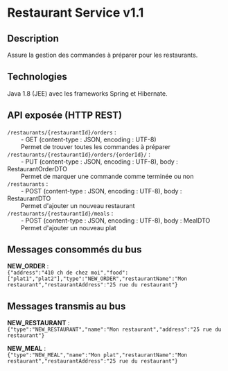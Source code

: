 # Restaurant Service v1.1

## Description
Assure la gestion des commandes à préparer pour les restaurants.

## Technologies
Java 1.8 (JEE) avec les frameworks Spring et Hibernate.

## API exposée (HTTP REST)

`/restaurants/{restaurantId}/orders` :  
&nbsp;&nbsp;&nbsp;&nbsp;&nbsp;&nbsp;&nbsp;&nbsp;- GET (content-type : JSON, encoding : UTF-8)  
&nbsp;&nbsp;&nbsp;&nbsp;&nbsp;&nbsp;&nbsp;&nbsp;Permet de trouver toutes les commandes à préparer  
`/restaurants/{restaurantId}/orders/{orderId}/` :  
&nbsp;&nbsp;&nbsp;&nbsp;&nbsp;&nbsp;&nbsp;&nbsp;- PUT (content-type : JSON, encoding : UTF-8), body : RestaurantOrderDTO  
&nbsp;&nbsp;&nbsp;&nbsp;&nbsp;&nbsp;&nbsp;&nbsp;Permet de marquer une commande comme terminée ou non  
`/restaurants` :  
&nbsp;&nbsp;&nbsp;&nbsp;&nbsp;&nbsp;&nbsp;&nbsp;- POST (content-type : JSON, encoding : UTF-8), body : RestaurantDTO  
&nbsp;&nbsp;&nbsp;&nbsp;&nbsp;&nbsp;&nbsp;&nbsp;Permet d'ajouter un nouveau restaurant  
`/restaurants/{restaurantId}/meals` :  
&nbsp;&nbsp;&nbsp;&nbsp;&nbsp;&nbsp;&nbsp;&nbsp;- POST (content-type : JSON, encoding : UTF-8), body : MealDTO  
&nbsp;&nbsp;&nbsp;&nbsp;&nbsp;&nbsp;&nbsp;&nbsp;Permet d'ajouter un nouveau plat

## Messages consommés du bus    

**NEW_ORDER** :  
`{"address":"410 ch de chez moi","food":["plat1","plat2"],"type":"NEW_ORDER","restaurantName":"Mon restaurant","restaurantAddress":"25 rue du restaurant"}`

## Messages transmis au bus

**NEW_RESTAURANT** :  
`{"type":"NEW_RESTAURANT","name":"Mon restaurant","address":"25 rue du restaurant"}`

**NEW_MEAL** :  
`{"type":"NEW_MEAL","name":"Mon plat","restaurantName":"Mon restaurant","restaurantAddress":"25 rue du restaurant"}`